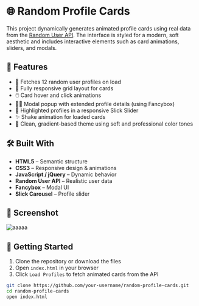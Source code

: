 # 🌐 Random Profile Cards

This project dynamically generates animated profile cards using real data from the [Random User API](https://randomuser.me/). The interface is styled for a modern, soft aesthetic and includes interactive elements such as card animations, sliders, and modals.

## 📌 Features

- 🔄 Fetches 12 random user profiles on load
- 🧩 Fully responsive grid layout for cards
- 🖱️ Card hover and click animations
- 🧍‍♀️ Modal popup with extended profile details (using Fancybox)
- 🎠 Highlighted profiles in a responsive Slick Slider
- ✨ Shake animation for loaded cards
- 🎨 Clean, gradient-based theme using soft and professional color tones

## 🛠️ Built With

- **HTML5** – Semantic structure
- **CSS3** – Responsive design & animations
- **JavaScript / jQuery** – Dynamic behavior
- **Random User API** – Realistic user data
- **Fancybox** – Modal UI
- **Slick Carousel** – Profile slider

## 📸 Screenshot

![aaaaa](https://github.com/user-attachments/assets/1a1c26ee-ff83-4bf6-9b2c-f010d99cba57)


## 🚀 Getting Started

1. Clone the repository or download the files
2. Open `index.html` in your browser
3. Click `Load Profiles` to fetch animated cards from the API

```bash
git clone https://github.com/your-username/random-profile-cards.git
cd random-profile-cards
open index.html
